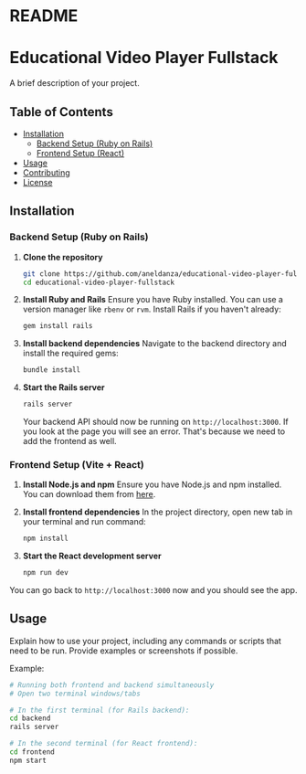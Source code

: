 # README

# Educational Video Player Fullstack

A brief description of your project.

## Table of Contents
- [Installation](#installation)
  - [Backend Setup (Ruby on Rails)](#backend-setup-ruby-on-rails)
  - [Frontend Setup (React)](#frontend-setup-react)
- [Usage](#usage)
- [Contributing](#contributing)
- [License](#license)

## Installation

### Backend Setup (Ruby on Rails)

1. **Clone the repository**
    ```bash
    git clone https://github.com/aneldanza/educational-video-player-fullstack.git
    cd educational-video-player-fullstack
    ```

2. **Install Ruby and Rails**
    Ensure you have Ruby installed. You can use a version manager like `rbenv` or `rvm`. Install Rails if you haven't already:
    ```bash
    gem install rails
    ```

3. **Install backend dependencies**
    Navigate to the backend directory and install the required gems:
    ```bash
    bundle install
    ```

4. **Start the Rails server**
    ```bash
    rails server
    ```
    Your backend API should now be running on `http://localhost:3000`. If you look at the page you will see an error. That's because we need to add the frontend as well.

### Frontend Setup (Vite + React)

1. **Install Node.js and npm**
    Ensure you have Node.js and npm installed. You can download them from [here](https://nodejs.org/).

2. **Install frontend dependencies**
    In the project directory, open new tab in your terminal and run command:
    ```bash
    npm install
    ```

3. **Start the React development server**
    ```bash
    npm run dev
    ```

You can go back to `http://localhost:3000` now and you should see the app.

## Usage

Explain how to use your project, including any commands or scripts that need to be run. Provide examples or screenshots if possible.

Example:
```bash
# Running both frontend and backend simultaneously
# Open two terminal windows/tabs

# In the first terminal (for Rails backend):
cd backend
rails server

# In the second terminal (for React frontend):
cd frontend
npm start
